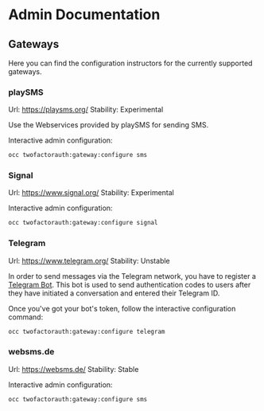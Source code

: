 # Admin Documentation

## Gateways

Here you can find the configuration instructors for the currently supported gateways.

### playSMS
Url: https://playsms.org/
Stability: Experimental

Use the Webservices provided by playSMS for sending SMS.

Interactive admin configuration:
```bash
occ twofactorauth:gateway:configure sms
```

### Signal
Url: https://www.signal.org/
Stability: Experimental

Interactive admin configuration:
```bash
occ twofactorauth:gateway:configure signal
```

### Telegram
Url: https://www.telegram.org/
Stability: Unstable

In order to send messages via the Telegram network, you have to register a [Telegram Bot](https://core.telegram.org/bots). This bot is used to send authentication codes to users after they have initiated a conversation and entered their Telegram ID.

Once you've got your bot's token, follow the interactive configuration command:
```bash
occ twofactorauth:gateway:configure telegram
```

### websms.de
Url: https://websms.de/
Stability: Stable

Interactive admin configuration:
```bash
occ twofactorauth:gateway:configure sms
```
